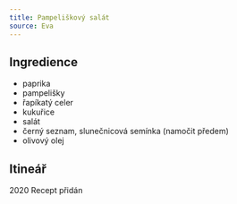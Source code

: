 ```yaml
---
title: Pampeliškový salát
source: Eva
---
```


## Ingredience

- paprika 
- pampelišky
- řapíkatý celer
- kukuřice
- salát
- černý seznam, slunečnicová semínka (namočit předem)
- olivový olej

## Itineář
2020 Recept přidán